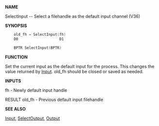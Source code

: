
**NAME**

SelectInput -- Select a filehandle as the default input channel (V36)

**SYNOPSIS**

```c
    old_fh = SelectInput(fh)
    D0                   D1

    BPTR SelectInput(BPTR)

```
**FUNCTION**

Set the current input as the default input for the process.
This changes the value returned by [Input](Input.md).  old_fh should
be closed or saved as needed.

**INPUTS**

fh     - Newly default input handle

RESULT
old_fh - Previous default input filehandle

**SEE ALSO**

[Input](Input.md), [SelectOutput](SelectOutput.md), [Output](Output.md)
